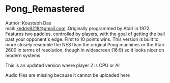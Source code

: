 # Pong_Remastered

Author: Koustabh Das   
mail: keddy8218@gmail.com
.Originally programmed by Atari in 1972. 
Features two paddles, controlled by players, with the goal of getting the ball past your opponent's edge. 
First to 10 points wins.  This version is built to more closely resemble the NES than the original Pong machines or the Atari
2600 in terms of resolution, though in widescreen (16:9) so it looks nicer on modern systems. 

This is an updated version where player 2 is CPU or AI

Audio files are missing because it cannot be uploaded here
